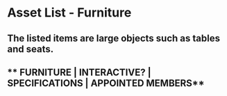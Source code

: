 # Asset List - Furniture
## The listed items are large objects such as tables and seats. 

**       FURNITURE        |   INTERACTIVE?  |          SPECIFICATIONS           |        APPOINTED MEMBERS**
------------------------------------------------------------------------------------------------------------------------

